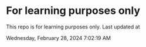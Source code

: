 # For learning purposes only
This repo is for learning purposes only.
Last updated at

Wednesday, February 28, 2024 7:02:19 AM

